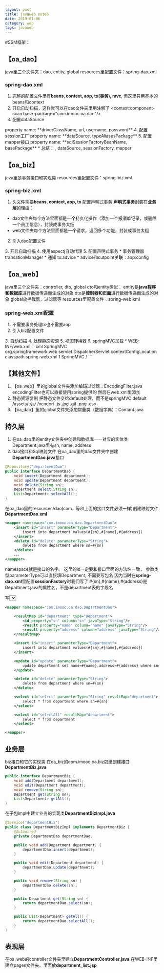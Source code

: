 ```yaml
---
layout: post
title: javaweb note6
date: 2019-01-06
category: web
tags: javaweb
---
```


#SSM框架：

## 【oa_dao】
java里三个文件夹：dao, entity, global
resources里配置文件：spring-dao.xml

### spring-dao.xml
1. 完整的配置文件里有**beans, context, aop, tx(事务), mvc**, 但这里只用基本的beans和context
2. 开启自动扫描，这样就可以在dao文件夹里用注解了
<context:component-scan base-package="com.imooc.oa.dao"/>
3. 配置dataSource
<bean id="dataSource" class="org.springframework.jdbc.datasource.DriverManagerDataSource">
property name: **driverClassName, url, username, password**
4. 配置session工厂
<bean id="sessionFactory" class="org.mybatis.spring.SqlSessionFactoryBean">
property name: **dataSource, typeAliasesPackage**
5. 配置mapper接口
<bean class="org.mybatis.spring.mapper.MapperScannerConfigurer">
property name: **sqlSessionFactoryBeanName, basePackage**
* 总结： 
<context:component-scan>, dataSource, sessionFactory, mapper

## 【oa_biz】
java里是事务接口和实现类
resources里配置文件：spring-biz.xml

### spring-biz.xml
1. 头文件需要**beans, context, aop, tx**
配置声明式事务
**声明式事务**封装在**业务层**的理由：
* dao文件夹每个方法里面都是**一个**持久化操作（添加一个报销单记录，或删除一个员工信息），封装成事务太细
* web文件夹每个方法里面都是**一个**请求，返回多个功能，封装成事务太粗
2. 引入dao配置文件
<import resource="spring-dao.xml"/>
3. 开启自动扫描
<context:component-scan base-package="com.imooc.oa.biz"/>
4. 使用aspectj自动代理
<aop:aspectj-autoproxy/>
5. 配置声明式事务
* 事务管理器transationManager
* 通知 tx:advice
* advice和cutpoint关联：aop:config

## 【oa_web】
java里三个文件夹：controller, dto, global
dto和entity类似：
entity是**java程序和数据库**进行数据传递而生成的对象
dto是**控制器和页面**进行数据传递而生成的对象
global放拦截器，过滤器等
resources里配置文件：spring-web.xml

### spring-web.xml配置
1. 不需要事务处理tx也不需要aop
2. 引入biz配置文件
<import resource="spring-biz.xml"/>
3. 自动扫描
<context:component-scan base-package="com.imooc.oa.controller"/>
<mvc:annotation-driven/>
4. 处理静态资源
<mvc:default-servlet-handler/>
5. 视图转换器
<bean class="org.springframework.web.servlet.view.InternalResourceViewResolver">
6. springMVC加载
* WEB-INF/web.xml
```xml
    <servlet>
        <servlet-name>SpringMVC</servlet-name>
        <servlet-class>org.springframework.web.servlet.DispatcherServlet</servlet-class>
        <init-param>
            <param-name>contextConfigLocation</param-name>
            <param-value>classpath:spring-web.xml</param-value>
        </init-param>
        <load-on-startup>1</load-on-startup>
    </servlet>
    <servlet-mapping>
        <servlet-name>SpringMVC</servlet-name>
        <url-pattern>/</url-pattern>
    </servlet-mapping>
```

## 【其他文件】
1. 【oa_web】里的global文件夹添加编码过滤器：EncodingFilter.java
encodingFilter也可以直接使用spring提供的
然后在web.xml里添加<filter><filter-mapping>
2. 静态资源复制
把静态文件交给default处理，而不是springMVC
    <servlet-mapping>
        <servlet-name>default</servlet-name>
        <url-pattern>/assets/*</url-pattern>
        <url-pattern>/js/*</url-pattern>
        <url-pattern>/vendor/*</url-pattern>
        <url-pattern>*.js</url-pattern>
        <url-pattern>*.jpg</url-pattern>
        <url-pattern>*.gif</url-pattern>
        <url-pattern>*.png</url-pattern>
        <url-pattern>*.css</url-pattern>
    </servlet-mapping>
3. 【oa_dao】里的global文件夹添加常量类（数据字典）：Contant.java



## 持久层
1. 在oa_dao里的entity文件夹中创建和数据库一一对应的实体类
Department.java里有sn, name, address
2. dao接口和Sql映射文件
在oa_dao里的dao文件夹中创建**DepartmentDao.java**接口
```java
@Repository("departmentDao")
public interface DepartmentDao {
    void insert(Department department);
    void update(Department department);
    void delete(String sn);
    Department select(String sn);
    List<Department> selectAll();
}
```
在oa_dao里的resources/dao(com...等和上面的接口文件必须一样)创建映射文件**DepartmentDao.xml**

```xml
<mapper namespace="com.imooc.oa.dao.DepartmentDao">
    <insert id="insert" parameterType="Department">
        insert into department values(#{sn},#{name},#{address})
    </insert>
    <delete id="delete" parameterType="String">
        delete from department where sn=#{sn}
    </delete>
    。。。
</mapper>
```
namespace就是接口的名字。
这里的id一定要和接口里面的方法名一致，
参数类型parameterType可以直接填Department, 不需要写包名
因为当时在**spring-dao.xml**里配置**sessionFactory**时我们写了
<property name="typeAliasesPackage" value="com.imooc.oa.entity"/>
#{sn},#{name},#{address}是Department.java的属性名，不是department表的字段名

写<select>时，需要返回值，所以要确认Department.java的属性名和department表的字段名一一对应
所以建立<resultMap>
```xml
<mapper namespace="com.imooc.oa.dao.DepartmentDao">

    <resultMap id="department" type="Department">
        <id property="sn" column="sn" javaType="String"/>
        <result property="name" column="name" javaType="String"/>
        <result property="address" column="address" javaType="String"/>
    </resultMap>

    <insert id="insert" parameterType="Department">
        insert into department values(#{sn},#{name},#{address})
    </insert>

    <update id="update" parameterType="Department">
        update department set name=#{name},address=#{address} where sn=#{sn}
    </update>

    <delete id="delete" parameterType="String">
        delete from department where sn=#{sn}
    </delete>

    <select id="select" parameterType="String" resultMap="department">
        select * from department where sn=#{sn}
    </select>

    <select id="selectAll" resultMap="department">
        select * from department
    </select>

</mapper>
```

## 业务层
biz接口和它的实现类
在oa_biz的com.imooc.oa.biz包里创建接口**DepartmentBiz.java**
```java
public interface DepartmentBiz {
    void add(Department department);
    void edit(Department department);
    void remove(String sn);
    Department get(String sn);
    List<Department> getAll();
}
```
在子包impl中建立业务的实现类**DepartmentBizImpl.java**
```java
@Service("departmentBiz")
public class DepartmentBizImpl implements DepartmentBiz {
    @Autowired
    private DepartmentDao departmentDao;

    public void add(Department department) {
        departmentDao.insert(department);
    }

    public void edit(Department department) {
        departmentDao.update(department);
    }

    public void remove(String sn) {
        departmentDao.delete(sn);
    }

    public Department get(String sn) {
        return departmentDao.select(sn);
    }

    public List<Department> getAll() {
        return departmentDao.selectAll();
    }
}
```

## 表现层
在oa_web的controller文件夹里建立**DepartmentController.java**
在WEB-INF里建立pages文件夹，里面放**department_list.jsp**

